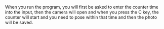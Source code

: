 When you run the program, you will first be asked to enter the counter time into the input, then the camera will open and when you press the C key, the counter will start and you need to pose within that time and then the photo will be saved.
